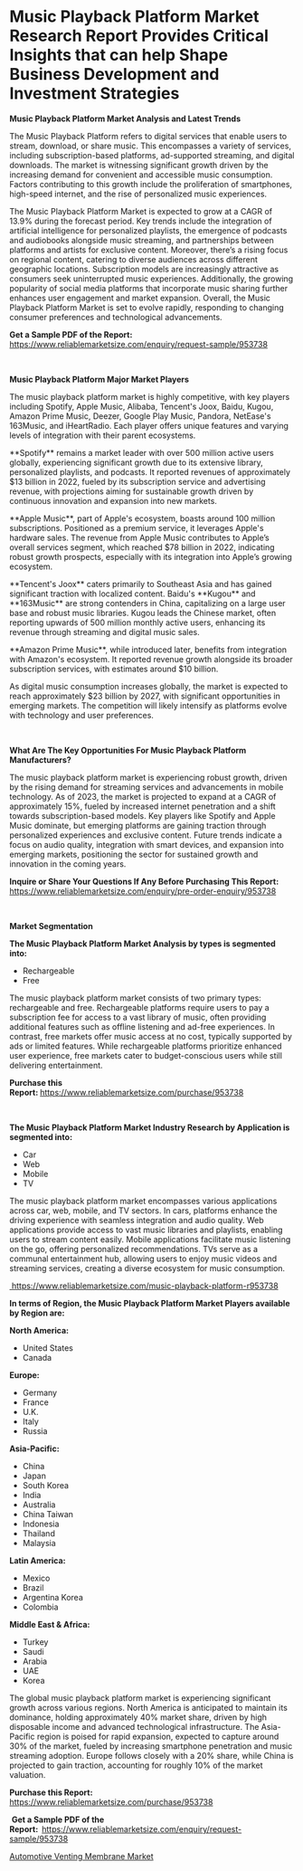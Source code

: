 <p><h1>Music Playback Platform Market Research Report Provides Critical Insights that can help Shape Business Development and Investment Strategies</h1></p><p><strong>Music Playback Platform Market Analysis and Latest Trends</strong></p>
<p><p>The Music Playback Platform refers to digital services that enable users to stream, download, or share music. This encompasses a variety of services, including subscription-based platforms, ad-supported streaming, and digital downloads. The market is witnessing significant growth driven by the increasing demand for convenient and accessible music consumption. Factors contributing to this growth include the proliferation of smartphones, high-speed internet, and the rise of personalized music experiences.</p><p>The Music Playback Platform Market is expected to grow at a CAGR of 13.9% during the forecast period. Key trends include the integration of artificial intelligence for personalized playlists, the emergence of podcasts and audiobooks alongside music streaming, and partnerships between platforms and artists for exclusive content. Moreover, there’s a rising focus on regional content, catering to diverse audiences across different geographic locations. Subscription models are increasingly attractive as consumers seek uninterrupted music experiences. Additionally, the growing popularity of social media platforms that incorporate music sharing further enhances user engagement and market expansion. Overall, the Music Playback Platform Market is set to evolve rapidly, responding to changing consumer preferences and technological advancements.</p></p>
<p><strong>Get a Sample PDF of the Report:&nbsp;</strong> <a href="https://www.reliablemarketsize.com/enquiry/request-sample/953738?utm_campaign=2804&utm_medium=2&utm_source=Github&utm_content=ia&utm_term=07032025&utm_id=music-playback-platform">https://www.reliablemarketsize.com/enquiry/request-sample/953738</a></p>
<p>&nbsp;</p>
<p><strong>Music Playback Platform Major Market Players</strong></p>
<p><p>The music playback platform market is highly competitive, with key players including Spotify, Apple Music, Alibaba, Tencent's Joox, Baidu, Kugou, Amazon Prime Music, Deezer, Google Play Music, Pandora, NetEase's 163Music, and iHeartRadio. Each player offers unique features and varying levels of integration with their parent ecosystems.</p><p>**Spotify** remains a market leader with over 500 million active users globally, experiencing significant growth due to its extensive library, personalized playlists, and podcasts. It reported revenues of approximately $13 billion in 2022, fueled by its subscription service and advertising revenue, with projections aiming for sustainable growth driven by continuous innovation and expansion into new markets.</p><p>**Apple Music**, part of Apple's ecosystem, boasts around 100 million subscriptions. Positioned as a premium service, it leverages Apple's hardware sales. The revenue from Apple Music contributes to Apple’s overall services segment, which reached $78 billion in 2022, indicating robust growth prospects, especially with its integration into Apple’s growing ecosystem.</p><p>**Tencent's Joox** caters primarily to Southeast Asia and has gained significant traction with localized content. Baidu's **Kugou** and **163Music** are strong contenders in China, capitalizing on a large user base and robust music libraries. Kugou leads the Chinese market, often reporting upwards of 500 million monthly active users, enhancing its revenue through streaming and digital music sales.</p><p>**Amazon Prime Music**, while introduced later, benefits from integration with Amazon's ecosystem. It reported revenue growth alongside its broader subscription services, with estimates around $10 billion.</p><p>As digital music consumption increases globally, the market is expected to reach approximately $23 billion by 2027, with significant opportunities in emerging markets. The competition will likely intensify as platforms evolve with technology and user preferences.</p></p>
<p>&nbsp;</p>
<p><strong>What Are The Key Opportunities For Music Playback Platform Manufacturers?</strong></p>
<p><p>The music playback platform market is experiencing robust growth, driven by the rising demand for streaming services and advancements in mobile technology. As of 2023, the market is projected to expand at a CAGR of approximately 15%, fueled by increased internet penetration and a shift towards subscription-based models. Key players like Spotify and Apple Music dominate, but emerging platforms are gaining traction through personalized experiences and exclusive content. Future trends indicate a focus on audio quality, integration with smart devices, and expansion into emerging markets, positioning the sector for sustained growth and innovation in the coming years.</p></p>
<p><strong>Inquire or Share Your Questions If Any Before Purchasing This Report:</strong> <a href="https://www.reliablemarketsize.com/enquiry/pre-order-enquiry/953738?utm_campaign=2804&utm_medium=2&utm_source=Github&utm_content=ia&utm_term=07032025&utm_id=music-playback-platform">https://www.reliablemarketsize.com/enquiry/pre-order-enquiry/953738</a></p>
<p>&nbsp;</p>
<p><strong>Market Segmentation</strong></p>
<p><strong>The Music Playback Platform Market Analysis by types is segmented into:</strong></p>
<p><ul><li>Rechargeable</li><li>Free</li></ul></p>
<p><p>The music playback platform market consists of two primary types: rechargeable and free. Rechargeable platforms require users to pay a subscription fee for access to a vast library of music, often providing additional features such as offline listening and ad-free experiences. In contrast, free markets offer music access at no cost, typically supported by ads or limited features. While rechargeable platforms prioritize enhanced user experience, free markets cater to budget-conscious users while still delivering entertainment.</p></p>
<p><strong>Purchase this Report:&nbsp;</strong><a href="https://www.reliablemarketsize.com/purchase/953738?utm_campaign=2804&utm_medium=2&utm_source=Github&utm_content=ia&utm_term=07032025&utm_id=music-playback-platform">https://www.reliablemarketsize.com/purchase/953738</a></p>
<p>&nbsp;</p>
<p><strong>The Music Playback Platform Market Industry Research by Application is segmented into:</strong></p>
<p><ul><li>Car</li><li>Web</li><li>Mobile</li><li>TV</li></ul></p>
<p><p>The music playback platform market encompasses various applications across car, web, mobile, and TV sectors. In cars, platforms enhance the driving experience with seamless integration and audio quality. Web applications provide access to vast music libraries and playlists, enabling users to stream content easily. Mobile applications facilitate music listening on the go, offering personalized recommendations. TVs serve as a communal entertainment hub, allowing users to enjoy music videos and streaming services, creating a diverse ecosystem for music consumption.</p></p>
<p><a href="https://www.reliablemarketsize.com/music-playback-platform-r953738?utm_campaign=2804&utm_medium=2&utm_source=Github&utm_content=ia&utm_term=07032025&utm_id=music-playback-platform">&nbsp;https://www.reliablemarketsize.com/music-playback-platform-r953738</a></p>
<p><strong>In terms of Region, the Music Playback Platform Market Players available by Region are:</strong></p>
<p>
    <p> <strong> North America: </strong>
        <ul>
            <li>United States</li>
            <li>Canada</li>
        </ul>
        </p> 
    <p> <strong> Europe: </strong>
        <ul>
            <li>Germany</li>
            <li>France</li>
            <li>U.K.</li>
            <li>Italy</li>
            <li>Russia</li>
        </ul>
        </p> 
    <p> <strong> Asia-Pacific: </strong>
        <ul>
            <li>China</li>
            <li>Japan</li>
            <li>South Korea</li>
            <li>India</li>
            <li>Australia</li>
            <li>China Taiwan</li>
            <li>Indonesia</li>
            <li>Thailand</li>
            <li>Malaysia</li>
        </ul>
        </p> 
    <p> <strong> Latin America: </strong>
        <ul>
            <li>Mexico</li>
            <li>Brazil</li>
            <li>Argentina Korea</li>
            <li>Colombia</li>
        </ul>
        </p> 
    <p> <strong> Middle East & Africa: </strong>
        <ul>
            <li>Turkey</li>
            <li>Saudi</li>
            <li>Arabia</li>
            <li>UAE</li>
            <li>Korea</li>
        </ul>
    </p>
    </p>
<p><p>The global music playback platform market is experiencing significant growth across various regions. North America is anticipated to maintain its dominance, holding approximately 40% market share, driven by high disposable income and advanced technological infrastructure. The Asia-Pacific region is poised for rapid expansion, expected to capture around 30% of the market, fueled by increasing smartphone penetration and music streaming adoption. Europe follows closely with a 20% share, while China is projected to gain traction, accounting for roughly 10% of the market valuation.</p></p>
<p><strong>Purchase this Report: </strong><a href="https://www.reliablemarketsize.com/purchase/953738?utm_campaign=2804&utm_medium=2&utm_source=Github&utm_content=ia&utm_term=07032025&utm_id=music-playback-platform">https://www.reliablemarketsize.com/purchase/953738</a></p>
<p>&nbsp;<strong>Get a Sample PDF of the Report:&nbsp;&nbsp;</strong><a href="https://www.reliablemarketsize.com/enquiry/request-sample/953738?utm_campaign=2804&utm_medium=2&utm_source=Github&utm_content=ia&utm_term=07032025&utm_id=music-playback-platform">https://www.reliablemarketsize.com/enquiry/request-sample/953738</a></p>
<p><strong></strong></p>
<p><p><a href="https://github.com/chkrselia/Market-Research-Report-List-1/blob/main/automotive-venting-membrane-market.md?utm_campaign=2804&utm_medium=2&utm_source=Github&utm_content=ia&utm_term=07032025&utm_id=music-playback-platform">Automotive Venting Membrane Market</a></p></p>